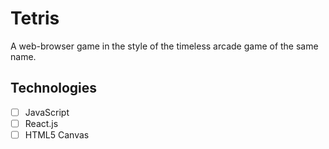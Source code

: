 # Tetris

A web-browser game in the style of the timeless arcade game of the same name.

## Technologies
- [ ] JavaScript
- [ ] React.js
- [ ] HTML5 Canvas
